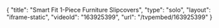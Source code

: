 {
    "title": "Smart Fit 1-Piece Furniture Slipcovers",
    "type": "solo",
    "layout": "iframe-static",
    "videoId": "163925399",
    "url": "\/tvpembed\/163925399"
}